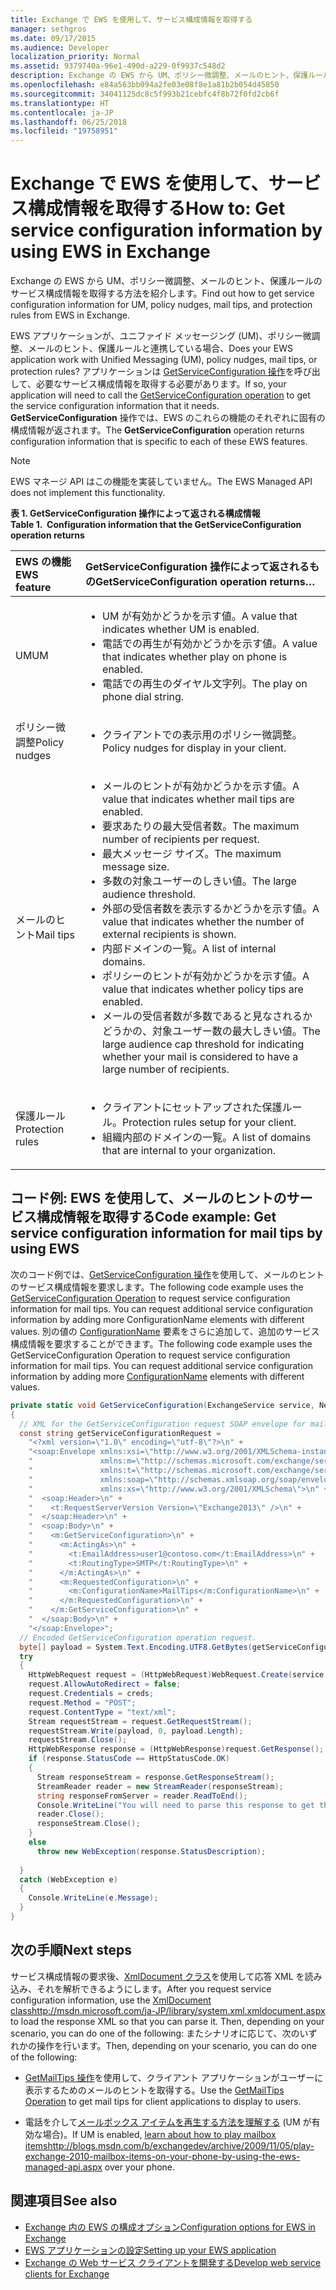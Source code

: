 ```yaml
---
title: Exchange で EWS を使用して、サービス構成情報を取得する
manager: sethgros
ms.date: 09/17/2015
ms.audience: Developer
localization_priority: Normal
ms.assetid: 9379740a-96e1-490d-a229-0f9937c548d2
description: Exchange の EWS から UM、ポリシー微調整、メールのヒント、保護ルールのサービス構成情報を取得する方法を紹介します。
ms.openlocfilehash: e84a563bb094a2fe03e08f8e1a81b2b054d45850
ms.sourcegitcommit: 34041125dc8c5f993b21cebfc4f8b72f0fd2cb6f
ms.translationtype: HT
ms.contentlocale: ja-JP
ms.lasthandoff: 06/25/2018
ms.locfileid: "19758951"
---
```

# <a name="get-service-configuration-information-by-using-ews-in-exchange"></a><span data-ttu-id="6d825-103">Exchange で EWS を使用して、サービス構成情報を取得する</span><span class="sxs-lookup"><span data-stu-id="6d825-103">How to: Get service configuration information by using EWS in Exchange</span></span>

<span data-ttu-id="6d825-104">Exchange の EWS から UM、ポリシー微調整、メールのヒント、保護ルールのサービス構成情報を取得する方法を紹介します。</span><span class="sxs-lookup"><span data-stu-id="6d825-104">Find out how to get service configuration information for UM, policy nudges, mail tips, and protection rules from EWS in Exchange.</span></span>
  
<span data-ttu-id="6d825-105">EWS アプリケーションが、ユニファイド メッセージング (UM)、ポリシー微調整、メールのヒント、保護ルールと連携している場合、</span><span class="sxs-lookup"><span data-stu-id="6d825-105">Does your EWS application work with Unified Messaging (UM), policy nudges, mail tips, or protection rules?</span></span> <span data-ttu-id="6d825-106">アプリケーションは [GetServiceConfiguration 操作](http://msdn.microsoft.com/library/070cbfe5-325a-4955-8e4a-8230ea0459a7%28Office.15%29.aspx)を呼び出して、必要なサービス構成情報を取得する必要があります。</span><span class="sxs-lookup"><span data-stu-id="6d825-106">If so, your application will need to call the [GetServiceConfiguration operation](http://msdn.microsoft.com/library/070cbfe5-325a-4955-8e4a-8230ea0459a7%28Office.15%29.aspx) to get the service configuration information that it needs.</span></span> <span data-ttu-id="6d825-107">**GetServiceConfiguration** 操作では、EWS のこれらの機能のそれぞれに固有の構成情報が返されます。</span><span class="sxs-lookup"><span data-stu-id="6d825-107">The **GetServiceConfiguration** operation returns configuration information that is specific to each of these EWS features.</span></span> 
  
> [!NOTE]
> <span data-ttu-id="6d825-108">EWS マネージ API はこの機能を実装していません。</span><span class="sxs-lookup"><span data-stu-id="6d825-108">The EWS Managed API does not implement this functionality.</span></span> 
  
<span data-ttu-id="6d825-109">**表 1. GetServiceConfiguration 操作によって返される構成情報**</span><span class="sxs-lookup"><span data-stu-id="6d825-109">**Table 1.  Configuration information that the GetServiceConfiguration operation returns**</span></span>

|<span data-ttu-id="6d825-110">EWS の機能</span><span class="sxs-lookup"><span data-stu-id="6d825-110">EWS feature</span></span>|<span data-ttu-id="6d825-111">GetServiceConfiguration 操作によって返されるもの</span><span class="sxs-lookup"><span data-stu-id="6d825-111">GetServiceConfiguration operation returns…</span></span>|
|:-----|:-----|
|<span data-ttu-id="6d825-112">UM</span><span class="sxs-lookup"><span data-stu-id="6d825-112">UM</span></span>  <br/> | <ul><li><span data-ttu-id="6d825-113">UM が有効かどうかを示す値。</span><span class="sxs-lookup"><span data-stu-id="6d825-113">A value that indicates whether UM is enabled.</span></span></li><li><span data-ttu-id="6d825-114">電話での再生が有効かどうかを示す値。</span><span class="sxs-lookup"><span data-stu-id="6d825-114">A value that indicates whether play on phone is enabled.</span></span></li><li><span data-ttu-id="6d825-115">電話での再生のダイヤル文字列。</span><span class="sxs-lookup"><span data-stu-id="6d825-115">The play on phone dial string.</span></span></li></ul> |
|<span data-ttu-id="6d825-116">ポリシー微調整</span><span class="sxs-lookup"><span data-stu-id="6d825-116">Policy nudges</span></span>  <br/> | <ul><li><span data-ttu-id="6d825-117">クライアントでの表示用のポリシー微調整。</span><span class="sxs-lookup"><span data-stu-id="6d825-117">Policy nudges for display in your client.</span></span></li></ul> |
|<span data-ttu-id="6d825-118">メールのヒント</span><span class="sxs-lookup"><span data-stu-id="6d825-118">Mail tips</span></span>  <br/> | <ul><li><span data-ttu-id="6d825-119">メールのヒントが有効かどうかを示す値。</span><span class="sxs-lookup"><span data-stu-id="6d825-119">A value that indicates whether mail tips are enabled.</span></span></li><li><span data-ttu-id="6d825-120">要求あたりの最大受信者数。</span><span class="sxs-lookup"><span data-stu-id="6d825-120">The maximum number of recipients per request.</span></span></li><li><span data-ttu-id="6d825-121">最大メッセージ サイズ。</span><span class="sxs-lookup"><span data-stu-id="6d825-121">The maximum message size.</span></span></li><li><span data-ttu-id="6d825-122">多数の対象ユーザーのしきい値。</span><span class="sxs-lookup"><span data-stu-id="6d825-122">The large audience threshold.</span></span></li><li><span data-ttu-id="6d825-123">外部の受信者数を表示するかどうかを示す値。</span><span class="sxs-lookup"><span data-stu-id="6d825-123">A value that indicates whether the number of external recipients is shown.</span></span></li><li><span data-ttu-id="6d825-124">内部ドメインの一覧。</span><span class="sxs-lookup"><span data-stu-id="6d825-124">A list of internal domains.</span></span></li><li><span data-ttu-id="6d825-125">ポリシーのヒントが有効かどうかを示す値。</span><span class="sxs-lookup"><span data-stu-id="6d825-125">A value that indicates whether policy tips are enabled.</span></span></li><li><span data-ttu-id="6d825-126">メールの受信者数が多数であると見なされるかどうかの、対象ユーザー数の最大しきい値。</span><span class="sxs-lookup"><span data-stu-id="6d825-126">The large audience cap threshold for indicating whether your mail is considered to have a large number of recipients.</span></span>  </li></ul>|
|<span data-ttu-id="6d825-127">保護ルール</span><span class="sxs-lookup"><span data-stu-id="6d825-127">Protection rules</span></span>  <br/> | <ul><li><span data-ttu-id="6d825-128">クライアントにセットアップされた保護ルール。</span><span class="sxs-lookup"><span data-stu-id="6d825-128">Protection rules setup for your client.</span></span></li><li><span data-ttu-id="6d825-129">組織内部のドメインの一覧。</span><span class="sxs-lookup"><span data-stu-id="6d825-129">A list of domains that are internal to your organization.</span></span>  </li></ul> |
   
## <a name="code-example-get-service-configuration-information-for-mail-tips-by-using-ews"></a><span data-ttu-id="6d825-130">コード例: EWS を使用して、メールのヒントのサービス構成情報を取得する</span><span class="sxs-lookup"><span data-stu-id="6d825-130">Code example: Get service configuration information for mail tips by using EWS</span></span>

<span data-ttu-id="6d825-131">次のコード例では、[GetServiceConfiguration 操作](http://msdn.microsoft.com/library/070cbfe5-325a-4955-8e4a-8230ea0459a7%28Office.15%29.aspx)を使用して、メールのヒントのサービス構成情報を要求します。</span><span class="sxs-lookup"><span data-stu-id="6d825-131">The following code example uses the [GetServiceConfiguration Operation](http://msdn.microsoft.com/library/070cbfe5-325a-4955-8e4a-8230ea0459a7%28Office.15%29.aspx) to request service configuration information for mail tips. You can request additional service configuration information by adding more ConfigurationName elements with different values.</span></span> <span data-ttu-id="6d825-132">別の値の [ConfigurationName](http://msdn.microsoft.com/library/3b524a2f-9c6b-4550-9f3d-f78d176b0f7b%28Office.15%29.aspx) 要素をさらに追加して、追加のサービス構成情報を要求することができます。</span><span class="sxs-lookup"><span data-stu-id="6d825-132">The following code example uses the GetServiceConfiguration Operation to request service configuration information for mail tips. You can request additional service configuration information by adding more [ConfigurationName](http://msdn.microsoft.com/library/3b524a2f-9c6b-4550-9f3d-f78d176b0f7b%28Office.15%29.aspx) elements with different values.</span></span> 
  
```cs
private static void GetServiceConfiguration(ExchangeService service, NetworkCredential creds)
{ 
  // XML for the GetServiceConfiguration request SOAP envelope for mail tips configuration information.
  const string getServiceConfigurationRequest = 
    "<?xml version=\"1.0\" encoding=\"utf-8\"?>\n" +
    "<soap:Envelope xmlns:xsi=\"http://www.w3.org/2001/XMLSchema-instance\"\n" +
    "               xmlns:m=\"http://schemas.microsoft.com/exchange/services/2006/messages\"\n" +
    "               xmlns:t=\"http://schemas.microsoft.com/exchange/services/2006/types\" \n" +
    "               xmlns:soap=\"http://schemas.xmlsoap.org/soap/envelope/\"\n" +
    "               xmlns:xs=\"http://www.w3.org/2001/XMLSchema\">\n" +
    "  <soap:Header>\n" +
    "    <t:RequestServerVersion Version=\"Exchange2013\" />\n" +
    "  </soap:Header>\n" +
    "  <soap:Body>\n" +
    "    <m:GetServiceConfiguration>\n" +
    "      <m:ActingAs>\n" +
    "        <t:EmailAddress>user1@contoso.com</t:EmailAddress>\n" +
    "        <t:RoutingType>SMTP</t:RoutingType>\n" +
    "      </m:ActingAs>\n" +
    "      <m:RequestedConfiguration>\n" +
    "        <m:ConfigurationName>MailTips</m:ConfigurationName>\n" +
    "      </m:RequestedConfiguration>\n" +
    "    </m:GetServiceConfiguration>\n" +
    "  </soap:Body>\n" +
    "</soap:Envelope>";
  // Encoded GetServiceConfiguration operation request.
  byte[] payload = System.Text.Encoding.UTF8.GetBytes(getServiceConfigurationRequest);
  try
  {
    HttpWebRequest request = (HttpWebRequest)WebRequest.Create(service.Url);
    request.AllowAutoRedirect = false;
    request.Credentials = creds;
    request.Method = "POST";
    request.ContentType = "text/xml";
    Stream requestStream = request.GetRequestStream();
    requestStream.Write(payload, 0, payload.Length);
    requestStream.Close();
    HttpWebResponse response = (HttpWebResponse)request.GetResponse();
    if (response.StatusCode == HttpStatusCode.OK)
    {
      Stream responseStream = response.GetResponseStream();
      StreamReader reader = new StreamReader(responseStream);
      string responseFromServer = reader.ReadToEnd();
      Console.WriteLine("You will need to parse this response to get the configuration information:\n\n" + responseFromServer);
      reader.Close();
      responseStream.Close();
    }
    else
      throw new WebException(response.StatusDescription);
          
  }
  catch (WebException e)
  {
    Console.WriteLine(e.Message);
  }
}

```

## <a name="next-steps"></a><span data-ttu-id="6d825-133">次の手順</span><span class="sxs-lookup"><span data-stu-id="6d825-133">Next steps</span></span>

<span data-ttu-id="6d825-134">サービス構成情報の要求後、[XmlDocument クラス](http://msdn.microsoft.com/ja-JP/library/system.xml.xmldocument.aspx)を使用して応答 XML を読み込み、それを解析できるようにします。</span><span class="sxs-lookup"><span data-stu-id="6d825-134">After you request service configuration information, use the [XmlDocument classhttp://msdn.microsoft.com/ja-JP/library/system.xml.xmldocument.aspx](http://msdn.microsoft.com/ja-JP/library/system.xml.xmldocument.aspx) to load the response XML so that you can parse it. Then, depending on your scenario, you can do one of the following:</span></span> <span data-ttu-id="6d825-135">またシナリオに応じて、次のいずれかの操作を行います。</span><span class="sxs-lookup"><span data-stu-id="6d825-135">Then, depending on your scenario, you can do one of the following:</span></span> 
  
- <span data-ttu-id="6d825-136">[GetMailTips 操作](http://msdn.microsoft.com/library/025483ec-a9f3-4735-8a95-d26e30ea7974%28Office.15%29.aspx)を使用して、クライアント アプリケーションがユーザーに表示するためのメールのヒントを取得する。</span><span class="sxs-lookup"><span data-stu-id="6d825-136">Use the [GetMailTips Operation](http://msdn.microsoft.com/library/025483ec-a9f3-4735-8a95-d26e30ea7974%28Office.15%29.aspx) to get mail tips for client applications to display to users.</span></span> 
    
- <span data-ttu-id="6d825-137">電話を介して[メールボックス アイテムを再生する方法を理解する](http://blogs.msdn.com/b/exchangedev/archive/2009/11/05/play-exchange-2010-mailbox-items-on-your-phone-by-using-the-ews-managed-api.aspx) (UM が有効な場合)。</span><span class="sxs-lookup"><span data-stu-id="6d825-137">If UM is enabled, [learn about how to play mailbox itemshttp://blogs.msdn.com/b/exchangedev/archive/2009/11/05/play-exchange-2010-mailbox-items-on-your-phone-by-using-the-ews-managed-api.aspx](http://blogs.msdn.com/b/exchangedev/archive/2009/11/05/play-exchange-2010-mailbox-items-on-your-phone-by-using-the-ews-managed-api.aspx) over your phone.</span></span> 
    
## <a name="see-also"></a><span data-ttu-id="6d825-138">関連項目</span><span class="sxs-lookup"><span data-stu-id="6d825-138">See also</span></span>

- [<span data-ttu-id="6d825-139">Exchange 内の EWS の構成オプション</span><span class="sxs-lookup"><span data-stu-id="6d825-139">Configuration options for EWS in Exchange</span></span>](configuration-options-for-ews-in-exchange.md)    
- [<span data-ttu-id="6d825-140">EWS アプリケーションの設定</span><span class="sxs-lookup"><span data-stu-id="6d825-140">Setting up your EWS application</span></span>](setting-up-your-ews-application.md)    
- [<span data-ttu-id="6d825-141">Exchange の Web サービス クライアントを開発する</span><span class="sxs-lookup"><span data-stu-id="6d825-141">Develop web service clients for Exchange</span></span>](develop-web-service-clients-for-exchange.md)
    

